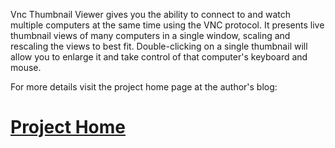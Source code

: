 Vnc Thumbnail Viewer gives you the ability to connect to and watch multiple computers at the same time using the VNC protocol. It presents live thumbnail views of many computers in a single window, scaling and rescaling the views to best fit.  Double-clicking on a single thumbnail will allow you to enlarge it and take control of that computer's keyboard and mouse.

For more details visit the project home page at the author's blog:

# [Project Home](http://thetechnologyteacher.wordpress.com/vncthumbnailviewer) #